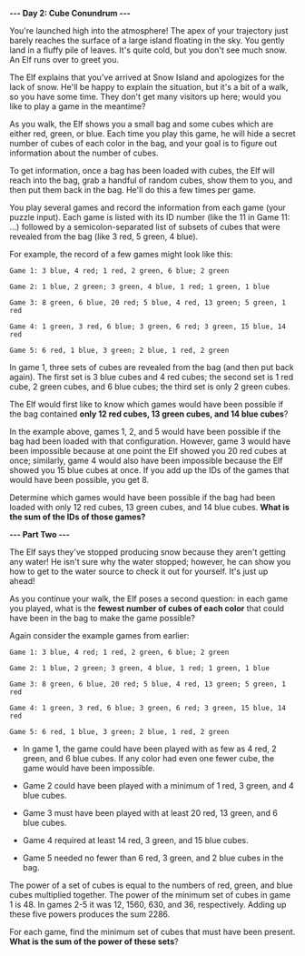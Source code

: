 **--- Day 2: Cube Conundrum ---**

You're launched high into the atmosphere! The apex of your trajectory just barely reaches the surface of a large island floating in the sky. You gently land in a fluffy pile of leaves. It's quite cold, but you don't see much snow. An Elf runs over to greet you.

  
The Elf explains that you've arrived at Snow Island and apologizes for the lack of snow. He'll be happy to explain the situation, but it's a bit of a walk, so you have some time. They don't get many visitors up here; would you like to play a game in the meantime?

  
As you walk, the Elf shows you a small bag and some cubes which are either red, green, or blue. Each time you play this game, he will hide a secret number of cubes of each color in the bag, and your goal is to figure out information about the number of cubes.

  
To get information, once a bag has been loaded with cubes, the Elf will reach into the bag, grab a handful of random cubes, show them to you, and then put them back in the bag. He'll do this a few times per game.

  
You play several games and record the information from each game (your puzzle input). Each game is listed with its ID number (like the 11 in Game 11: ...) followed by a semicolon-separated list of subsets of cubes that were revealed from the bag (like 3 red, 5 green, 4 blue).

  
For example, the record of a few games might look like this:

  
    Game 1: 3 blue, 4 red; 1 red, 2 green, 6 blue; 2 green
    
    Game 2: 1 blue, 2 green; 3 green, 4 blue, 1 red; 1 green, 1 blue
    
    Game 3: 8 green, 6 blue, 20 red; 5 blue, 4 red, 13 green; 5 green, 1 red
    
    Game 4: 1 green, 3 red, 6 blue; 3 green, 6 red; 3 green, 15 blue, 14 red
    
    Game 5: 6 red, 1 blue, 3 green; 2 blue, 1 red, 2 green


In game 1, three sets of cubes are revealed from the bag (and then put back again). The first set is 3 blue cubes and 4 red cubes; the second set is 1 red cube, 2 green cubes, and 6 blue cubes; the third set is only 2 green cubes.

  
The Elf would first like to know which games would have been possible if the bag contained **only 12 red cubes, 13 green cubes, and 14 blue cubes**?

  
In the example above, games 1, 2, and 5 would have been possible if the bag had been loaded with that configuration. However, game 3 would have been impossible because at one point the Elf showed you 20 red cubes at once; similarly, game 4 would also have been impossible because the Elf showed you 15 blue cubes at once. If you add up the IDs of the games that would have been possible, you get 8.


Determine which games would have been possible if the bag had been loaded with only 12 red cubes, 13 green cubes, and 14 blue cubes. **What is the sum of the IDs of those games?**

  

**--- Part Two ---**

The Elf says they've stopped producing snow because they aren't getting any water! He isn't sure why the water stopped; however, he can show you how to get to the water source to check it out for yourself. It's just up ahead!


As you continue your walk, the Elf poses a second question: in each game you played, what is the **fewest number of cubes of each color** that could have been in the bag to make the game possible?


Again consider the example games from earlier:

    Game 1: 3 blue, 4 red; 1 red, 2 green, 6 blue; 2 green
    
    Game 2: 1 blue, 2 green; 3 green, 4 blue, 1 red; 1 green, 1 blue
    
    Game 3: 8 green, 6 blue, 20 red; 5 blue, 4 red, 13 green; 5 green, 1 red
    
    Game 4: 1 green, 3 red, 6 blue; 3 green, 6 red; 3 green, 15 blue, 14 red
    
    Game 5: 6 red, 1 blue, 3 green; 2 blue, 1 red, 2 green


 - In game 1, the game could have been played with as few as 4 red, 2
   green, and 6 blue cubes. If any color had even one fewer cube, the
   game would have been impossible.

- Game 2 could have been played with a minimum of 1 red, 3 green, and 4
   blue cubes.
   
 - Game 3 must have been played with at least 20 red, 13 green, and 6
   blue cubes.
   
- Game 4 required at least 14 red, 3 green, and 15 blue cubes.
   
- Game 5 needed no fewer than 6 red, 3 green, and 2 blue cubes in the
   bag.


The power of a set of cubes is equal to the numbers of red, green, and blue cubes multiplied together. The power of the minimum set of cubes in game 1 is 48. In games 2-5 it was 12, 1560, 630, and 36, respectively. Adding up these five powers produces the sum 2286.

  
For each game, find the minimum set of cubes that must have been present. **What is the sum of the power of these sets**?